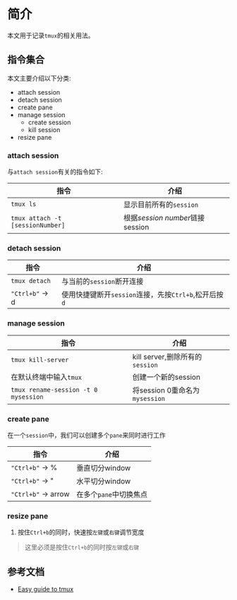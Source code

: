 # 简介

本文用于记录`tmux`的相关用法。

## 指令集合

本文主要介绍以下分类:

* attach session
* detach session
* create pane
* manage session
    * create session
    * kill session
* resize pane

### attach session

与`attach session`有关的指令如下:

| 指令   |   介绍  |
|-------|---------|
| `tmux ls` |  显示目前所有的`session` |
| `tmux attach -t [sessionNumber]`  | 根据*session number*链接session|

### detach session

| 指令    |  介绍  |
|---------|--------|
| `tmux detach` |  与当前的`session`断开连接 |
| `"Ctrl+b"` -> d  | 使用快捷键断开`session`连接，先按`Ctrl+b`,松开后按`d`  |

### manage session

| 指令     | 介绍   |
|----------|--------|
| `tmux kill-server`  | kill server,删除所有的`session` |
|在默认终端中输入`tmux`  | 创建一个新的session |
| `tmux rename-session -t 0 mysession` |  将session 0重命名为`mysession` |

### create pane

在一个`session`中，我们可以创建多个`pane`来同时进行工作

| 指令      |  介绍    |
|----------|-----------|
| `"Ctrl+b"` -> %  | 垂直切分window |
| `"Ctrl+b"` -> "  | 水平切分window  |
| `"Ctrl+b"` -> arrow | 在多个`pane`中切换焦点 |

### resize pane

1. 按住`Ctrl+b`的同时，快速按`左键`或`右键`调节宽度

> 这里必须是按住`Ctrl+b`的同时按`左键`或`右键`

## 参考文档

* [Easy guide to tmux](https://www.hamvocke.com/blog/a-quick-and-easy-guide-to-tmux/)
